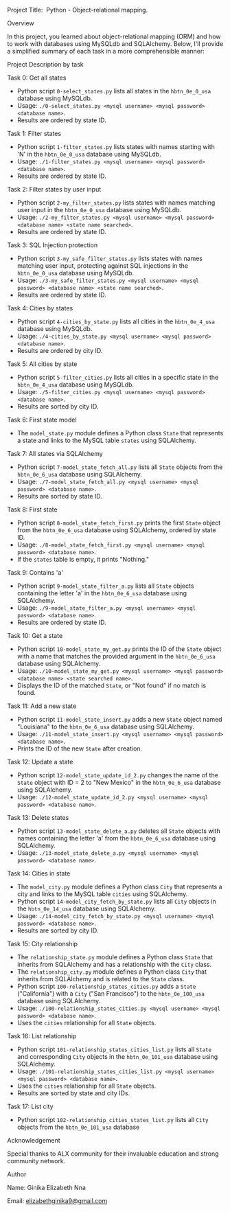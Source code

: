 Project Title:  Python - Object-relational mapping. 

Overview 

In this project, you learned about object-relational mapping (ORM) and how to work with databases using MySQLdb and SQLAlchemy. Below, I'll provide a simplified summary of each task in a more comprehensible manner: 

Project Description by task 

Task 0: Get all states
- Python script `0-select_states.py` lists all states in the `hbtn_0e_0_usa` database using MySQLdb.
- Usage: `./0-select_states.py <mysql username> <mysql password> <database name>`.
- Results are ordered by state ID. 

Task 1: Filter states
- Python script `1-filter_states.py` lists states with names starting with 'N' in the `hbtn_0e_0_usa` database using MySQLdb.
- Usage: `./1-filter_states.py <mysql username> <mysql password> <database name>`.
- Results are ordered by state ID. 

Task 2: Filter states by user input
- Python script `2-my_filter_states.py` lists states with names matching user input in the `hbtn_0e_0_usa` database using MySQLdb.
- Usage: `./2-my_filter_states.py <mysql username> <mysql password> <database name> <state name searched>`.
- Results are ordered by state ID. 

Task 3: SQL Injection protection
- Python script `3-my_safe_filter_states.py` lists states with names matching user input, protecting against SQL injections in the `hbtn_0e_0_usa` database using MySQLdb.
- Usage: `./3-my_safe_filter_states.py <mysql username> <mysql password> <database name> <state name searched>`.
- Results are ordered by state ID. 

Task 4: Cities by states
- Python script `4-cities_by_state.py` lists all cities in the `hbtn_0e_4_usa` database using MySQLdb.
- Usage: `./4-cities_by_state.py <mysql username> <mysql password> <database name>`.
- Results are ordered by city ID. 

Task 5: All cities by state
- Python script `5-filter_cities.py` lists all cities in a specific state in the `hbtn_0e_4_usa` database using MySQLdb.
- Usage: `./5-filter_cities.py <mysql username> <mysql password> <database name>`.
- Results are sorted by city ID. 

Task 6: First state model
- The `model_state.py` module defines a Python class `State` that represents a state and links to the MySQL table `states` using SQLAlchemy. 

Task 7: All states via SQLAlchemy
- Python script `7-model_state_fetch_all.py` lists all `State` objects from the `hbtn_0e_6_usa` database using SQLAlchemy.
- Usage: `./7-model_state_fetch_all.py <mysql username> <mysql password> <database name>`.
- Results are sorted by state ID. 

Task 8: First state
- Python script `8-model_state_fetch_first.py` prints the first `State` object from the `hbtn_0e_6_usa` database using SQLAlchemy, ordered by state ID.
- Usage: `./8-model_state_fetch_first.py <mysql username> <mysql password> <database name>`.
- If the `states` table is empty, it prints "Nothing." 

Task 9: Contains 'a'
- Python script `9-model_state_filter_a.py` lists all `State` objects containing the letter 'a' in the `hbtn_0e_6_usa` database using SQLAlchemy.
- Usage: `./9-model_state_filter_a.py <mysql username> <mysql password> <database name>`.
- Results are ordered by state ID. 

Task 10: Get a state
- Python script `10-model_state_my_get.py` prints the ID of the `State` object with a name that matches the provided argument in the `hbtn_0e_6_usa` database using SQLAlchemy.
- Usage: `./10-model_state_my_get.py <mysql username> <mysql password> <database name> <state searched name>`.
- Displays the ID of the matched `State`, or "Not found" if no match is found. 

Task 11: Add a new state
- Python script `11-model_state_insert.py` adds a new `State` object named "Louisiana" to the `hbtn_0e_6_usa` database using SQLAlchemy.
- Usage: `./11-model_state_insert.py <mysql username> <mysql password> <database name>`.
- Prints the ID of the new `State` after creation. 

Task 12: Update a state
- Python script `12-model_state_update_id_2.py` changes the name of the `State` object with ID = 2 to "New Mexico" in the `hbtn_0e_6_usa` database using SQLAlchemy.
- Usage: `./12-model_state_update_id_2.py <mysql username> <mysql password> <database name>`. 

Task 13: Delete states
- Python script `13-model_state_delete_a.py` deletes all `State` objects with names containing the letter 'a' from the `hbtn_0e_6_usa` database using SQLAlchemy.
- Usage: `./13-model_state_delete_a.py <mysql username> <mysql password> <database name>`. 

Task 14: Cities in state
- The `model_city.py` module defines a Python class `City` that represents a city and links to the MySQL table `cities` using SQLAlchemy.
- Python script `14-model_city_fetch_by_state.py` lists all `City` objects in the `hbtn_0e_14_usa` database using SQLAlchemy.
- Usage: `./14-model_city_fetch_by_state.py <mysql username> <mysql password> <database name>`.
- Results are sorted by city ID. 

Task 15: City relationship
- The `relationship_state.py` module defines a Python class `State` that inherits from SQLAlchemy and has a relationship with the `City` class.
- The `relationship_city.py` module defines a Python class `City` that inherits from SQLAlchemy and is related to the `State` class.
- Python script `100-relationship_states_cities.py` adds a `State` ("California") with a `City` ("San Francisco") to the `hbtn_0e_100_usa` database using SQLAlchemy.
- Usage: `./100-relationship_states_cities.py <mysql username> <mysql password> <database name>`.
- Uses the `cities` relationship for all `State` objects. 

Task 16: List relationship
- Python script `101-relationship_states_cities_list.py` lists all `State` and corresponding `City` objects in the `hbtn_0e_101_usa` database using SQLAlchemy.
- Usage: `./101-relationship_states_cities_list.py <mysql username> <mysql password> <database name>`.
- Uses the `cities` relationship for all `State` objects.
- Results are sorted by state and city IDs. 

Task 17: List city
- Python script `102-relationship_cities_states_list.py` lists all `City` objects from the `hbtn_0e_101_usa` database 

Acknowledgement 

Special thanks to ALX community for their invaluable education and strong community network. 

Author 

Name: Ginika Elizabeth Nna 

Email: elizabethginika9@gmail.com 
